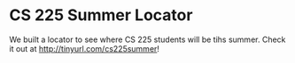 CS 225 Summer Locator
==========

We built a locator to see where CS 225 students will be tihs summer. Check it out at http://tinyurl.com/cs225summer!
